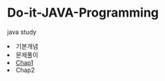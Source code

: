 # Do-it-JAVA-Programming
java study
<li>기본개념</li>
<li>문제풀이</li>
<li><a href = "https://github.com/leeejin/Do-it-JAVA-Programming/tree/master/Chap1">Chap1</a></li>
<li><a hre = "https://github.com/leeejin/Do-it-JAVA-Programming/tree/master/Chap2">Chap2</a></li>
